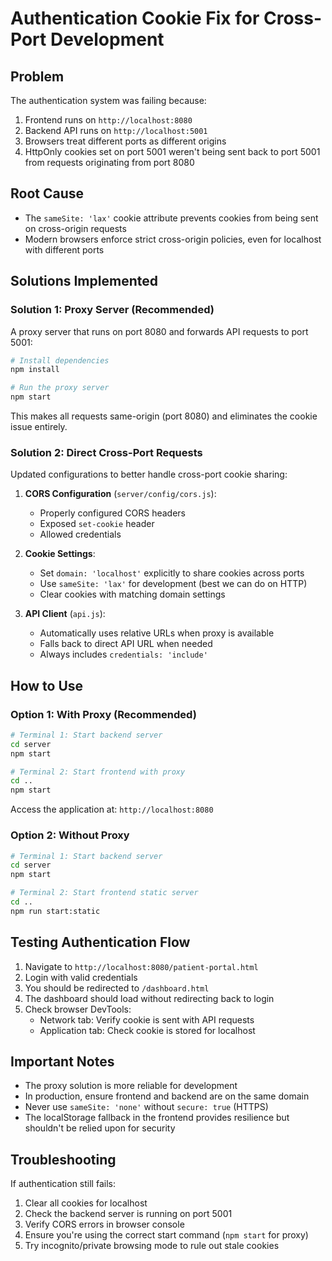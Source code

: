 # Authentication Cookie Fix for Cross-Port Development

## Problem
The authentication system was failing because:
1. Frontend runs on `http://localhost:8080`
2. Backend API runs on `http://localhost:5001`
3. Browsers treat different ports as different origins
4. HttpOnly cookies set on port 5001 weren't being sent back to port 5001 from requests originating from port 8080

## Root Cause
- The `sameSite: 'lax'` cookie attribute prevents cookies from being sent on cross-origin requests
- Modern browsers enforce strict cross-origin policies, even for localhost with different ports

## Solutions Implemented

### Solution 1: Proxy Server (Recommended)
A proxy server that runs on port 8080 and forwards API requests to port 5001:

```bash
# Install dependencies
npm install

# Run the proxy server
npm start
```

This makes all requests same-origin (port 8080) and eliminates the cookie issue entirely.

### Solution 2: Direct Cross-Port Requests
Updated configurations to better handle cross-port cookie sharing:

1. **CORS Configuration** (`server/config/cors.js`):
   - Properly configured CORS headers
   - Exposed `set-cookie` header
   - Allowed credentials

2. **Cookie Settings**:
   - Set `domain: 'localhost'` explicitly to share cookies across ports
   - Use `sameSite: 'lax'` for development (best we can do on HTTP)
   - Clear cookies with matching domain settings

3. **API Client** (`api.js`):
   - Automatically uses relative URLs when proxy is available
   - Falls back to direct API URL when needed
   - Always includes `credentials: 'include'`

## How to Use

### Option 1: With Proxy (Recommended)
```bash
# Terminal 1: Start backend server
cd server
npm start

# Terminal 2: Start frontend with proxy
cd ..
npm start
```

Access the application at: `http://localhost:8080`

### Option 2: Without Proxy
```bash
# Terminal 1: Start backend server
cd server
npm start

# Terminal 2: Start frontend static server
cd ..
npm run start:static
```

## Testing Authentication Flow

1. Navigate to `http://localhost:8080/patient-portal.html`
2. Login with valid credentials
3. You should be redirected to `/dashboard.html`
4. The dashboard should load without redirecting back to login
5. Check browser DevTools:
   - Network tab: Verify cookie is sent with API requests
   - Application tab: Check cookie is stored for localhost

## Important Notes

- The proxy solution is more reliable for development
- In production, ensure frontend and backend are on the same domain
- Never use `sameSite: 'none'` without `secure: true` (HTTPS)
- The localStorage fallback in the frontend provides resilience but shouldn't be relied upon for security

## Troubleshooting

If authentication still fails:

1. Clear all cookies for localhost
2. Check the backend server is running on port 5001
3. Verify CORS errors in browser console
4. Ensure you're using the correct start command (`npm start` for proxy)
5. Try incognito/private browsing mode to rule out stale cookies